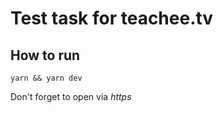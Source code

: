 # Test task for teachee.tv

## How to run

```shell
yarn && yarn dev
```

Don't forget to open via *https*